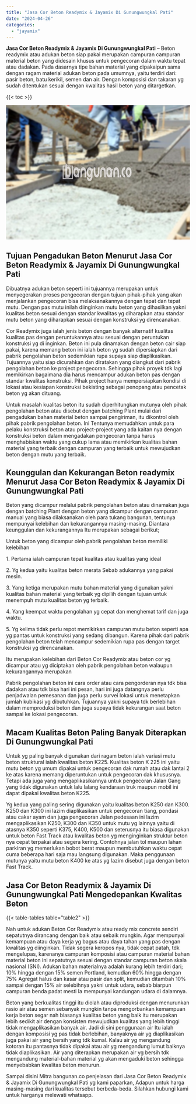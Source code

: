 ```yaml
---
title: "Jasa Cor Beton Readymix & Jayamix Di Gunungwungkal Pati"
date: "2024-04-26"
categories: 
  - "jayamix"
---
```


**Jasa Cor Beton Readymix & Jayamix Di Gunungwungkal Pati** – Beton readymix atau adukan beton siap pakai merupakan campuran campuran material beton yang didesain khusus untuk pengecoran dalam waktu tepat atau dadakan. Pada dasarnya tipe bahan material yang dipakaipun sama dengan ragam material adukan beton pada umumnya, yaitu terdiri dari: pasir beton, batu kerikil, semen dan air. Dengan komposisi dan takaran yg sudah ditentukan sesuai dengan kwalitas hasil beton yang ditargetkan.

{{< toc >}}

![Jasa Cor Beton Readymix & Jayamix Di Gunungwungkal Pati](/images/jasa-cor-readymix-02.png)

## Tujuan Pengadukan Beton Menurut Jasa Cor Beton Readymix & Jayamix Di Gunungwungkal Pati

Dibuatnya adukan beton seperti ini tujuannya merupakan untuk menyegerakan proses pengecoran dengan tujuan pihak-pihak yang akan menjalankan pengecoran bisa melaksanakannya dengan tepat dan tepat mutu. Dengan pas mutu inilah diinginkan mutu beton yang dihasilkan yakni kualitas beton sesuai dengan standar kwalitas yg diharapkan atau standar mutu beton yang diharapkan sesuai dengan konstruksi yg direncanakan.

Cor Readymix juga ialah jenis beton dengan banyak alternatif kualitas kualitas pas dengan peruntukannya atau sesuai dengan peruntukan konstruksi yg di inginkan. Beton ini pula dinamakan dengan beton cair siap pakai, karena memang beton ini ialah beton yg sudah dipersiapkan dari pabrik pengolahan beton sedemikian rupa supaya siap diaplikasikan. Tujuannya yaitu siap dicurahkan dan diratakan yang diangkut dari pabrik pengolahan beton ke project pengecoran. Sehingga pihak proyek tdk lagi memikirkan bagaimana dia harus mencampur adukan beton pas dengan standar kwalitas konstruksi. Pihak project hanya mempersiapkan kondisi di lokasi atau kesiapan konstruksi bekisting sebagai penopang atau pencetak beton yg akan dituang.

Untuk masalah kualitas beton itu sudah diperhitungkan mutunya oleh pihak pengolahan beton atau disebut dengan batching Plant mulai dari pengadukan bahan material beton sampai pengiriman, itu dikontrol oleh pihak pabrik pengolahan beton. Ini Tentunya memudahkan untuk para pelaku konstruksi beton atau project-project yang ada kaitan nya dengan konstruksi beton dalam mengadakan pengecoran tanpa harus menghabiskan waktu yang cukup lama atau memikirkan kualitas bahan material yang terbaik dengan campuran yang terbaik untuk mewujudkan beton dengan mutu yang terbaik.

## Keunggulan dan Kekurangan Beton readymix Menurut Jasa Cor Beton Readymix & Jayamix Di Gunungwungkal Pati

Beton yang dicampur melalui pabrik pengolahan beton atau dinamakan juga dengan batching Plant dengan beton yang dicampur dengan campuran manual yang biasa dilaksanakan oleh para tukang bangunan, tentunya mempunyai kelebihan dan kekurangannya masing-masing. Diantara keunggulan dan kekurangannya Itu merupakan sebagai berikut;

Untuk beton yang dicampur oleh pabrik pengolahan beton memiliki kelebihan

1\. Pertama ialah campuran tepat kualitas atau kualitas yang ideal

2\. Yg kedua yaitu kualitas beton merata Sebab adukannya yang pakai mesin.

3\. Yang ketiga merupakan mutu bahan material yang digunakan yakni kualitas bahan material yang terbaik yg dipilih dengan tujuan untuk menempuh mutu kualitas beton yg terbaik.

4\. Yang keempat waktu pengolahan yg cepat dan menghemat tarif dan juga waktu.

5\. Yg kelima tidak perlu repot memikirkan campuran mutu beton seperti apa yg pantas untuk konstruksi yang sedang dibangun. Karena pihak dari pabrik pengolahan beton telah mencampur sedemikian rupa pas dengan target konstruksi yg direncanakan.

Itu merupakan kelebihan dari Beton Cor Readymix atau beton cor yg dicampur atau yg diciptakan oleh pabrik pengolahan beton walaupun kekurangannya merupakan

Pabrik pengolahan beton ini cara order atau cara pengorderan nya tdk bisa dadakan atau tdk bisa hari ini pesan, hari ini juga datangnya perlu penjadwalan pemesanan dan juga perlu survei lokasi untuk menetapkan jumlah kubikasi yg dibutuhkan. Tujuannya yakni supaya tdk berlebihan dalam memproduksi beton dan juga supaya tidak kekurangan saat beton sampai ke lokasi pengecoran.

## Macam Kualitas Beton Paling Banyak Diterapkan Di Gunungwungkal Pati

Untuk yg paling banyak digunakan dari ragam beton ialah variasi mutu beton struktural ialah kwalitas beton K225. Kualitas beton K 225 ini yaitu mutu beton yg umum dipakai untuk pengecoran dak rumah atau dak lantai 2 ke atas karena memang diperuntukan untuk pengecoran dak khususnya. Tetapi ada juga yang mengaplikasikannya untuk pengecoran Jalan Gang yang tidak digunakan untuk lalu lalang kendaraan truk maupun mobil ini dapat dipakai kwalitas beton K225.

Yg kedua yang paling sering digunakan yaitu kualitas beton K250 dan K300. K250 dan K300 ini lazim diaplikasikan untuk pengecoran tiang, pondasi atau cakar ayam dan juga pengecoran Jalan pedesaan ini lazim mengaplikasikan K250, K300 dan K350 untuk mutu yg lainnya yaitu di atasnya K350 seperti K375, K400, K500 dan seterusnya itu biasa digunakan untuk beton Fast Track atau kwalitas beton yg menginginkan struktur beton nya cepat terpakai atau segera kering. Contohnya jalan tol maupun lahan parkiran yg memerlukan bobot berat maupun membutuhkan waktu cepat cuma beberapa hari saja mau langsung digunakan. Maka penggunaan mutunya yaitu mutu beton K400 ke atas yg lazim disebut juga dengan beton Fast Track.

## Jasa Cor Beton Readymix & Jayamix Di Gunungwungkal Pati Mengedepankan Kwalitas Beton

{{< table-tables table="table2" >}}

Nah untuk adukan Beton Cor Readymix atau ready mix concrete sendiri sepatutnya dirancang dengan baik atau sebaik mungkin. Agar mempunyai kemampuan atau daya kerja yg bagus atau daya tahan yang pas dengan kwalitas yg diinginkan. Tidak segera keropos nya, tidak cepat patah, tdk mengelupas, karenanya campuran komposisi atau campuran material bahan material beton ini sepatutnya sesuai dengan standar campuran beton skala nasional (SNI). Adukan bahan materialnya adalah kurang lebih terdiri dari; 10% hingga dengan 15% semen Portland, kemudian 60% hingga dengan 75% Agregat halus dan kasar atau pasir dan split, kemudian ditambah 10% sampai dengan 15% air selebihnya yakni untuk udara, sebab biarpun campuran benda padat mesti Ia mempunyai kandungan udara di dalamnya.

Beton yang berkualitas tinggi itu diolah atau diproduksi dengan menurunkan rasio air atau semen sebanyak mungkin tanpa mengorbankan kemampuan kerja beton segar nah biasanya kualitas beton yang baik itu merupakan lebih sedikit air dengan konsisten mewujudkan kualitas yang lebih tinggi tidak mengaplikasikan banyak air. Jadi di sini penggunaan air Itu ialah dengan komposisi yg pas tidak berlebihan, banyaknya air yg diaplikasikan juga pakai air yang bersih yang tdk kumal. Kalau air yg mengandung kotoran itu pantasnya tidak dipakai atau air yg mengandung lumut baiknya tidak diaplikasikan. Air yang diterapkan merupakan air yg bersih tdk mengandung material-bahan material yg akan mengaduki beton sehingga menyebabkan kwalitas beton menurun.

Sampai disini Mitra bangunan.co penjelasan dari Jasa Cor Beton Readymix & Jayamix Di Gunungwungkal Pati yg kami paparkan, Adapun untuk harga masing-masing dari kualitas tersebut berbeda-beda. Silahkan hubungi kami untuk harganya melewati whatsapp.
